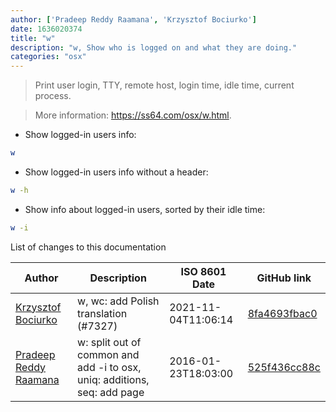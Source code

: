 ```yaml
---
author: ['Pradeep Reddy Raamana', 'Krzysztof Bociurko']
date: 1636020374
title: "w"
description: "w, Show who is logged on and what they are doing."
categories: "osx"
---
```

> Print user login, TTY, remote host, login time, idle time, current process.

> More information: <https://ss64.com/osx/w.html>.

- Show logged-in users info:

```bash
w
```

- Show logged-in users info without a header:

```bash
w -h
```

- Show info about logged-in users, sorted by their idle time:

```bash
w -i
```
List of changes to this documentation


Author | Description | ISO 8601 Date | GitHub link
------|-----|-----|-----
[Krzysztof Bociurko](mailto:chanibal@users.noreply.github.com) | w, wc: add Polish translation (#7327) | 2021-11-04T11:06:14 | [8fa4693fbac0](https://github.com/tldr-pages/tldr/commit/8fa4693fbac038dc16c8ed23f5006912abea7ee3)
[Pradeep Reddy Raamana](mailto:raamana@gmail.com) | w: split out of common and add -i to osx, uniq: additions, seq: add page | 2016-01-23T18:03:00 | [525f436cc88c](https://github.com/tldr-pages/tldr/commit/525f436cc88c28ddf4d139d3314dc71b94ddcb24)

